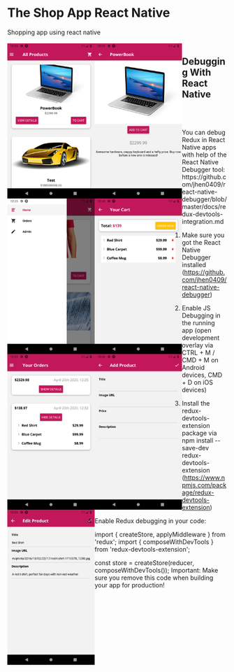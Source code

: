 <h1>The Shop App React Native</h1>
Shopping app using react native
</br><br>
<div>
<img align="left" src="https://github.com/tejasgawali4/TheShopAppReactNative/blob/master/ss/1.png" width="200"/> 
<img align="left" src="https://github.com/tejasgawali4/TheShopAppReactNative/blob/master/ss/2.png" width="200"/>   
<img align="left" src="https://github.com/tejasgawali4/TheShopAppReactNative/blob/master/ss/3.png" width="200"/>   
<img align="left" src="https://github.com/tejasgawali4/TheShopAppReactNative/blob/master/ss/4.png" width="200"/>   
<img align="left" src="https://github.com/tejasgawali4/TheShopAppReactNative/blob/master/ss/5.png" width="200"/>   
<img align="left" src="https://github.com/tejasgawali4/TheShopAppReactNative/blob/master/ss/6.png" width="200"/>   
<img align="left" src="https://github.com/tejasgawali4/TheShopAppReactNative/blob/master/ss/7.png" width="200"/>   
</div>

<h2>Debugging With React Native</h2>
</br><br>
<p>
You can debug Redux in React Native apps with help of the React Native Debugger tool: https://github.com/jhen0409/react-native-debugger/blob/master/docs/redux-devtools-integration.md

1) Make sure you got the React Native Debugger installed 
(https://github.com/jhen0409/react-native-debugger)

2) Enable JS Debugging in the running app 
(open development overlay via CTRL + M / CMD + M on Android devices, CMD + D on iOS devices)

3) Install the redux-devtools-extension package via 
npm install --save-dev redux-devtools-extension 
(https://www.npmjs.com/package/redux-devtools-extension)

4) Enable Redux debugging in your code:

import { createStore, applyMiddleware } from 'redux';
import { composeWithDevTools } from 'redux-devtools-extension';
 
const store = createStore(reducer, composeWithDevTools());
Important: Make sure you remove this code when building your app for production!
</p>
